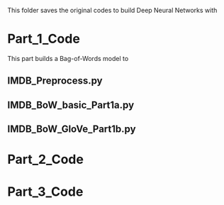 This folder saves the original codes to build Deep Neural Networks with 

# Part_1_Code
This part builds a Bag-of-Words model to 

## IMDB_Preprocess.py


## IMDB_BoW_basic_Part1a.py


## IMDB_BoW_GloVe_Part1b.py


# Part_2_Code



# Part_3_Code

